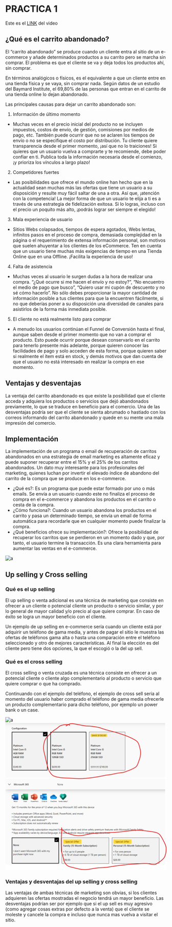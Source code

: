 # PRACTICA 1

Este es el [LINK](https://youtu.be/7w8XhcWuS1s) del video 



## ¿Qué es el carrito abandonado?

El “carrito abandonado” se produce cuando un cliente entra al sitio de un e-commerce y añade determinados productos a su carrito pero se marcha sin comprar. El problema es que el cliente se va y deja todos los productos ahí, sin comprar.

En términos analógicos o físicos, es el equivalente a que un cliente entre en una tienda física y se vaya, sin comprar nada.
Según datos de un estudio del Baymard Institute, el 69,80% de las personas que entran en el carrito de una tienda online lo dejan abandonado.

Las principales causas para dejar un carrito abandonado son:

1.	Información de último momento

- Muchas veces en el precio inicial del producto no se incluyen impuestos, costos de envío, de gestión, comisiones por medios de pago, etc. También puede ocurrir que no se aclaren los tiempos de envío o no se especifique el costo por distribución.
Tu cliente quiere transparencia desde el primer momento, ¡así que no lo traiciones! Si quieres que un usuario vuelva a comprarte y te recomiende, debe poder confiar en ti.
Publica toda la información necesaria desde el comienzo, ¡y prioriza los vínculos a largo plazo!

2.	Competidores fuertes

- Las posibilidades que ofrece el mundo online han hecho que en la actualidad sean muchas más las ofertas que tiene un usuario a su disposición y resulte muy fácil saltar de una a otra. Así que, ¡atención con la competencia!
La mejor forma de que un usuario te elija a ti es a través de una estrategia de fidelización exitosa. Si lo logras, incluso con el precio un poquito más alto, ¡podrás lograr ser siempre el elegido!

3.	Mala experiencia de usuario

- Sitios Webs colapsados, tiempos de espera agotados, Webs lentas, infinitos pasos en el proceso de compra, demasiada complejidad en la página o el requerimiento de extensa información personal, son motivos que suelen ahuyentar a los clientes de los eCommerce.
Ten en cuenta que un usuario tiene muchas más exigencias de tiempo en una Tienda Online que en una Offline. ¡Facilita la experiencia de uso!

4.	Falta de asistencia

- Muchas veces al usuario le surgen dudas a la hora de realizar una compra. “¿Qué ocurre si me hacen el envío y no estoy?”, “No encuentro el medio de pago que busco”, “Quiero usar mi cupón de descuento y no sé cómo hacerlo”.
No sólo debes proporcionar la mayor cantidad de información posible a tus clientes para que la encuentren fácilmente, si no que deberías poner a su disposición una diversidad de canales para asistirlos de la forma más inmediata posible.

5.	El cliente no está realmente listo para comprar

- A menudo los usuarios continúan el Funnel de Conversión hasta el final, aunque saben desde el primer momento que no van a comprar el producto.
Esto puede ocurrir porque desean conservarlo en el carrito para tenerlo presente más adelante, porque quieren conocer las facilidades de pago y solo acceden de esta forma, porque quieren saber si realmente el ítem está en stock, y demás motivos que dan cuenta de que el usuario no está interesado en realizar la compra en ese momento.



## Ventajas y desventajas

La ventaja del carrito abandonado es que existe la posibilidad que el cliente acceda y adquiera los productos o servicios que dejó abandonados previamente, lo que se traduce en beneficio para el comercio. Una de las desventajas podría ser que el cliente se sienta abrumado o hastiado con los correos informando del carrito abandonado y quede en su mente una mala impresión del comercio.

## Implementación

La implementación de un programa o email de recuperación de carritos abandonados en una estrategia de email marketing es altamente eficaz y puede suponer recuperar entre el 15% y el 25% de los carritos abandonados. Un dato muy interesante para los profesionales del marketing, quienes luchan por invertir el elevado índice de abandono del carrito de la compra que se produce en los e-commerce.  
*	¿Qué es?: Es un programa que puede estar formado por uno o más emails. Se envía a un usuario cuando este no finaliza el proceso de compra en el e-commerce y abandona los productos en el carrito o cesta de la compra.
*	¿Cómo funciona?: Cuando un usuario abandona los productos en el carrito y pasa un determinado tiempo, se envía un email de forma automática para recordarle que en cualquier momento puede finalizar la compra.
*	¿Qué beneficios ofrece su implementación?: Ofrece la posibilidad de recuperar los carritos que se perdieron en un momento dado y que, por tanto, el usuario termine la transacción. Es una clara herramienta para aumentar las ventas en el e-commerce.

![a](https://www.digitalresponse.es/wp-content/uploads/2017/03/abandonde_3.jpg)

## Up selling y Cross selling

### Qué es el up selling

El up selling o venta adicional es una técnica de marketing que consiste en ofrecer a un cliente o potencial cliente un producto o servicio similar, y por lo general de mayor calidad y/o precio al que quiere comprar. En caso de éxito se logra un mayor beneficio con el cliente.

Un ejemplo de up selling en e-commerce sería cuando un cliente está por adquirir un teléfono de gama media, y antes de pagar el sitio le muestra las ofertas de teléfonos gama alta o hasta una comparación entre el teléfono seleccionado y otro de mejores características. Al final la elección es del cliente pero tiene dos opciones, la que el escogió o la del up sell.

### Qué es el cross selling
El cross selling o venta cruzada es una técnica consiste en ofrecer a un potencial cliente o cliente algo complementario al producto o servicio que quiere comprar o que ha comprado.

Continuando con el ejemplo del teléfono, el ejemplo de cross sell seria al momento del usuario haber comprado el teléfono de gama media ofrecerle un producto complementario para dicho teléfono, por ejemplo un power bank o un case.

![a](https://vilmanunez.com/wp-content/uploads/2016/11/DIFERENCIA-ENTRE-UP-SELLING-Y-CROSS-SELLING.png)
![b](https://github.com/kalabajouie/SA_Practicas/blob/main/Practica_1/up%20cross.png)

### Ventajas y desventajas del up selling y cross selling

Las ventajas de ambas técnicas de marketing son obvias, si los clientes adquieren las ofertas mostradas el negocio tendrá un mayor beneficio. 
Las desventajas podrían ser por ejemplo que si el up sell es muy agresivo (como agregar cosas extras por defecto a la venta) que el cliente se moleste y cancele la compra e incluso que nunca mas vuelva a visitar el sitio.
